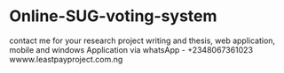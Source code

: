 # Online-SUG-voting-system
contact me for your research project writing and thesis, web application, mobile and windows Application via whatsApp - +2348067361023 
wwww.leastpayproject.com.ng
